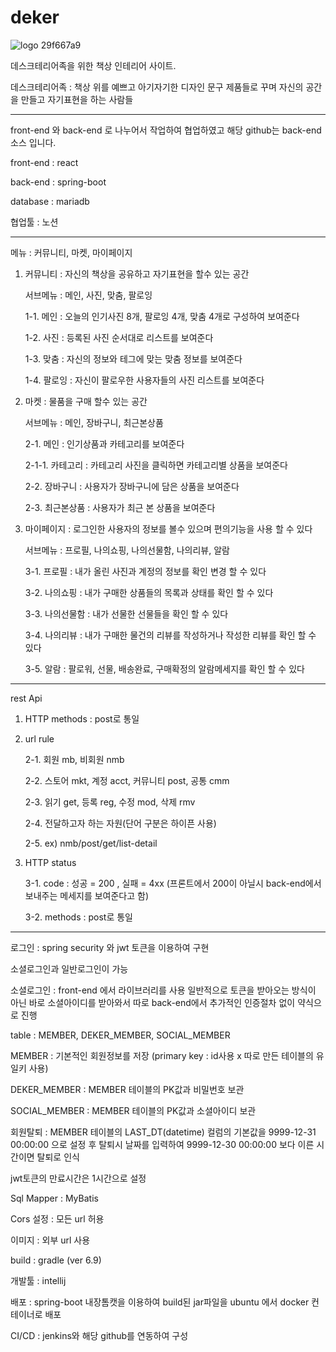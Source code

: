 # deker
![logo 29f667a9](https://user-images.githubusercontent.com/92355133/154890807-e2f02907-e661-46ff-bd3d-0546afe6e059.png)

데스크테리어족을 위한 책상 인테리어 사이트.

데스크테리어족 : 책상 위를 예쁘고 아기자기한 디자인 문구 제품들로 꾸며 자신의 공간을 만들고 자기표현을 하는 사람들

----------------------------------------------------------------------------------------------------------

front-end 와 back-end 로 나누어서 작업하여 협업하였고 해당 github는 back-end 소스 입니다.

front-end : react

back-end : spring-boot

database : mariadb

협업툴 : 노션

----------------------------------------------------------------------------------------------------------

메뉴 : 커뮤니티, 마켓, 마이페이지

1. 커뮤니티 : 자신의 책상을 공유하고 자기표현을 할수 있는 공간

    서브메뉴 : 메인, 사진, 맞춤, 팔로잉

    1-1. 메인 : 오늘의 인기사진 8개, 팔로잉 4개, 맞춤 4개로 구성하여 보여준다

    1-2. 사진 : 등록된 사진 순서대로 리스트를 보여준다

    1-3. 맞춤 : 자신의 정보와 테그에 맞는 맞춤 정보를 보여준다

    1-4. 팔로잉 : 자신이 팔로우한 사용자들의 사진 리스트를 보여준다

2. 마켓 : 물품을 구매 할수 있는 공간

    서브메뉴 : 메인, 장바구니, 최근본상품

    2-1. 메인 : 인기상품과 카테고리를 보여준다

    2-1-1. 카테고리 : 카테고리 사진을 클릭하면 카테고리별 상품을 보여준다

    2-2. 장바구니 : 사용자가 장바구니에 담은 상품을 보여준다

    2-3. 최근본상품 : 사용자가 최근 본 상품을 보여준다

3. 마이페이지 : 로그인한 사용자의 정보를 볼수 있으며 편의기능을 사용 할 수 있다

    서브메뉴 : 프로필, 나의쇼핑, 나의선물함, 나의리뷰, 알람

    3-1. 프로필 : 내가 올린 사진과 계정의 정보를 확인 변경 할 수 있다

    3-2. 나의쇼핑 : 내가 구매한 상품들의 목록과 상태를 확인 할 수 있다

    3-3. 나의선물함 : 내가 선물한 선물들을 확인 할 수 있다

    3-4. 나의리뷰 : 내가 구매한 물건의 리뷰를 작성하거나 작성한 리뷰를 확인 할 수 있다

    3-5. 알람 : 팔로워, 선물, 배송완료, 구매확정의 알람메세지를 확인 할 수 있다

----------------------------------------------------------------------------------------------------------

rest Api

1. HTTP methods : post로 통일

2. url rule  

    2-1. 회원 mb, 비회원 nmb

    2-2. 스토어 mkt, 계정 acct, 커뮤니티 post, 공통 cmm

    2-3. 읽기 get, 등록 reg, 수정 mod, 삭제 rmv

    2-4. 전달하고자 하는 자원(단어 구분은 하이픈 사용)

    2-5. ex) nmb/post/get/list-detail

3. HTTP status 

    3-1. code : 성공 = 200 , 실패 = 4xx (프론트에서 200이 아닐시 back-end에서 보내주는 메세지를 보여준다고 함)

    3-2. methods : post로 통일

----------------------------------------------------------------------------------------------------------

로그인 : spring security 와 jwt 토큰을 이용하여 구현

소셜로그인과 일반로그인이 가능

소셜로그인 : front-end 에서 라이브러리를 사용 일반적으로 토큰을 받아오는 방식이 아닌 바로 소셜아이디를 받아와서 따로 back-end에서 추가적인 인증절차 없이 약식으로 진행

table : MEMBER, DEKER_MEMBER, SOCIAL_MEMBER

MEMBER : 기본적인 회원정보를 저장 (primary key : id사용 x 따로 만든 테이블의 유일키 사용)

DEKER_MEMBER : MEMBER 테이블의 PK값과 비밀번호 보관

SOCIAL_MEMBER : MEMBER 테이블의 PK값과 소셜아이디 보관

회원탈퇴 : MEMBER 테이블의 LAST_DT(datetime) 컬럼의 기본값을 9999-12-31 00:00:00 으로 설정 후 탈퇴시 날짜를 입력하여 9999-12-30 00:00:00 보다 이른 시간이면 탈퇴로 인식

jwt토큰의 만료시간은 1시간으로 설정

Sql Mapper : MyBatis

Cors 설정 : 모든 url 허용

이미지 : 외부 url 사용

build : gradle (ver 6.9)

개발툴 : intellij

배포 : spring-boot 내장톰캣을 이용하여 build된 jar파일을 ubuntu 에서 docker 컨테이너로 배포

CI/CD : jenkins와 해당 github를 연동하여 구성



